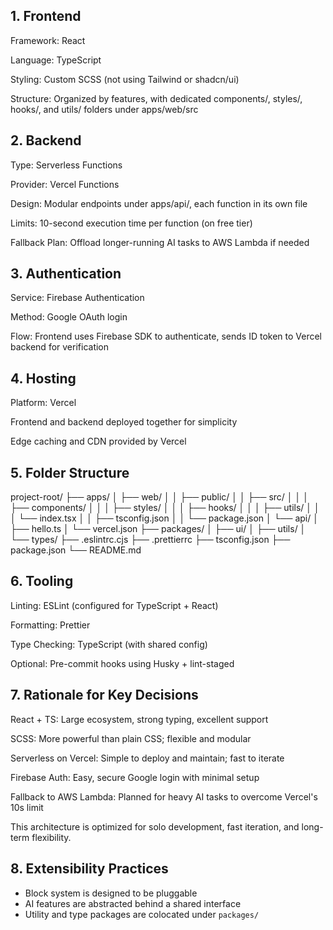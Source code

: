 ## 1. Frontend

Framework: React

Language: TypeScript

Styling: Custom SCSS (not using Tailwind or shadcn/ui)

Structure: Organized by features, with dedicated components/, styles/, hooks/, and utils/ folders under apps/web/src

## 2. Backend

Type: Serverless Functions

Provider: Vercel Functions

Design: Modular endpoints under apps/api/, each function in its own file

Limits: 10-second execution time per function (on free tier)

Fallback Plan: Offload longer-running AI tasks to AWS Lambda if needed

## 3. Authentication

Service: Firebase Authentication

Method: Google OAuth login

Flow: Frontend uses Firebase SDK to authenticate, sends ID token to Vercel backend for verification

## 4. Hosting

Platform: Vercel

Frontend and backend deployed together for simplicity

Edge caching and CDN provided by Vercel

## 5. Folder Structure

project-root/
├── apps/
│   ├── web/
│   │   ├── public/
│   │   ├── src/
│   │   │   ├── components/
│   │   │   ├── styles/
│   │   │   ├── hooks/
│   │   │   ├── utils/
│   │   │   └── index.tsx
│   │   ├── tsconfig.json
│   │   └── package.json
│   └── api/
│       ├── hello.ts
│       └── vercel.json
├── packages/
│   ├── ui/
│   ├── utils/
│   └── types/
├── .eslintrc.cjs
├── .prettierrc
├── tsconfig.json
├── package.json
└── README.md

## 6. Tooling

Linting: ESLint (configured for TypeScript + React)

Formatting: Prettier

Type Checking: TypeScript (with shared config)

Optional: Pre-commit hooks using Husky + lint-staged

## 7. Rationale for Key Decisions

React + TS: Large ecosystem, strong typing, excellent support

SCSS: More powerful than plain CSS; flexible and modular

Serverless on Vercel: Simple to deploy and maintain; fast to iterate

Firebase Auth: Easy, secure Google login with minimal setup

Fallback to AWS Lambda: Planned for heavy AI tasks to overcome Vercel's 10s limit

This architecture is optimized for solo development, fast iteration, and long-term flexibility.

## 8. Extensibility Practices

- Block system is designed to be pluggable
- AI features are abstracted behind a shared interface
- Utility and type packages are colocated under `packages/`
